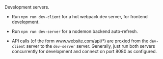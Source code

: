 Development servers. 

- Run `npm run dev-client` for a hot webpack dev server, for frontend development.

- Run `npm run dev-server` for a nodemon backend auto-refresh.


- API calls (of the form www.website.com/api/*) are proxied from the `dev-client` server to the `dev-server` server. Generally, just run both servers concurrently for development and connect on port 8080 as configured.
